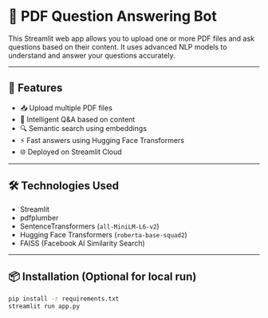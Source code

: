 # 📄 PDF Question Answering Bot

This Streamlit web app allows you to upload one or more PDF files and ask questions based on their content. It uses advanced NLP models to understand and answer your questions accurately.

---

## 🚀 Features

- 📥 Upload multiple PDF files
- 🧠 Intelligent Q&A based on content
- 🔍 Semantic search using embeddings
- ⚡ Fast answers using Hugging Face Transformers
- 🌐 Deployed on Streamlit Cloud

---

## 🛠️ Technologies Used

- Streamlit
- pdfplumber
- SentenceTransformers (`all-MiniLM-L6-v2`)
- Hugging Face Transformers (`roberta-base-squad2`)
- FAISS (Facebook AI Similarity Search)

---

## 📦 Installation (Optional for local run)

```bash
pip install -r requirements.txt
streamlit run app.py
